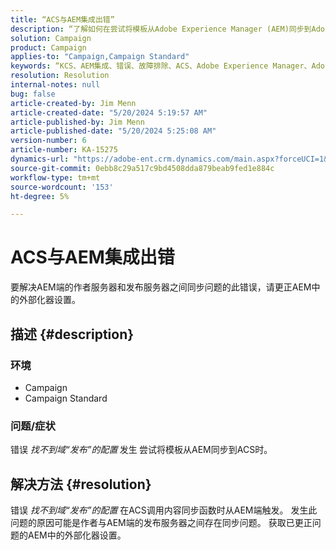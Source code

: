 ```yaml
---
title: “ACS与AEM集成出错”
description: “了解如何在尝试将模板从Adobe Experience Manager (AEM)同步到Adobe Campaign Standard (ACS)时查找域\”publish\“的配置。”
solution: Campaign
product: Campaign
applies-to: "Campaign,Campaign Standard"
keywords: “KCS、AEM集成、错误、故障排除、ACS、Adobe Experience Manager、Adobe Campaign Standard”
resolution: Resolution
internal-notes: null
bug: false
article-created-by: Jim Menn
article-created-date: "5/20/2024 5:19:57 AM"
article-published-by: Jim Menn
article-published-date: "5/20/2024 5:25:08 AM"
version-number: 6
article-number: KA-15275
dynamics-url: "https://adobe-ent.crm.dynamics.com/main.aspx?forceUCI=1&pagetype=entityrecord&etn=knowledgearticle&id=f4fb3493-6816-ef11-9f8a-6045bd006268"
source-git-commit: 0ebb8c29a517c9bd4508dda879beab9fed1e884c
workflow-type: tm+mt
source-wordcount: '153'
ht-degree: 5%

---
```


# ACS与AEM集成出错


要解决AEM端的作者服务器和发布服务器之间同步问题的此错误，请更正AEM中的外部化器设置。

## 描述 {#description}


### <b>环境</b>

- Campaign
- Campaign Standard




### <b>问题/症状</b>

错误 *找不到域“发布”的配置<b>* </b>发生<b> </b>尝试将模板从AEM同步到ACS时。


## 解决方法 {#resolution}


错误 *找不到域“发布”的配置* 在ACS调用内容同步函数时从AEM端触发。 发生此问题的原因可能是作者与AEM端的发布服务器之间存在同步问题。 获取已更正问题的AEM中的外部化器设置。


